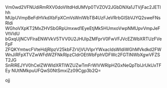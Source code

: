 Vm0wd2VFNUdiRmRXV0doVlltdHdUMVp0TVZOV2JGbDNXa1JTVjFac2JETlhh
MUpUVmpBeFdHVkdXbFpXCmVsWnlWbTB4UzFJeVRrbGlSbVJYQ2sweFNsRldi
WGhoVXpKT2MxZHVSbGRpUmxwd1EyeEtjMk5HUmxoVwpNMUpvVmpJeFVtVldU
bGxqUjNCVFlraENWVkV5TVV0U2JHUlpZMFprV0FwVFJVcEZWbXRTUzFVeFpF
ZFQKYmtwcFVteHdjRlpzV25kbFZrVjVUVlprYWxacldsWldiWGhMVkdkd2FW
WnJiRFpXTVZwWFdWZFNkRlpzCldrOEtWbFphVDFWc2FGTlNWbXgwVFZST2JG
SnRlREJYV0hCelZWWldXRTlWZUZwTmFrWlVWRlpHZGxNeQpTblJrUkUxTFEy
NUtNMkpuUFQwS0NtSmxiZz09Cgp3b2Q=

ojj